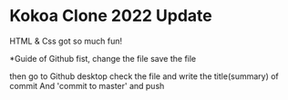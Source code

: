 # Kokoa Clone 2022 Update

HTML & Css got so much fun!

\*Guide of Github
fist, change the file
save the file

then go to Github desktop
check the file and write the title(summary) of commit
And 'commit to master' and push
